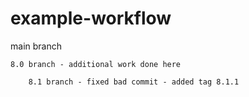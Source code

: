 # example-workflow
main branch

	8.0 branch - additional work done here

		8.1 branch - fixed bad commit - added tag 8.1.1

